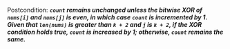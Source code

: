 Postcondition: ***`count` remains unchanged unless the bitwise XOR of `nums[i]` and `nums[j]` is even, in which case `count` is incremented by 1. Given that `len(nums)` is greater than `k + 2` and `j` is `k + 2`, if the XOR condition holds true, `count` is increased by 1; otherwise, `count` remains the same.***
